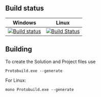 ## Build status
| Windows | Linux   |
|-------- | ------- |
|[![Build status](https://ci.appveyor.com/api/projects/status/tqvoos5455vc1yvb/branch/master?svg=true)](https://ci.appveyor.com/project/Nexus87/pokeclone/branch/master)|[![Build Status](https://travis-ci.org/Nexus87/PokeClone.svg?branch=master)](https://travis-ci.org/Nexus87/PokeClone)|

## Building
To create the Solution and Project files use
```
Protobuild.exe --generate
```
For Linux:
```
mono Protobuild.exe --generate
```